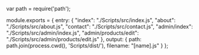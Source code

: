 ﻿var path = require('path');

module.exports = {
    entry: {
        "index": "./Scripts/src/index.js",
        "about": "./Scripts/src/about.js",
        "contact": "./Scripts/src/contact.js",
        "admin/index": "./Scripts/src/admin/index.js",
        "admin/products/edit": "./Scripts/src/admin/products/edit.js"
    },
    output: {
        path: path.join(process.cwd(), 'Scripts/dist/'),
        filename: "[name].js"
    }
};